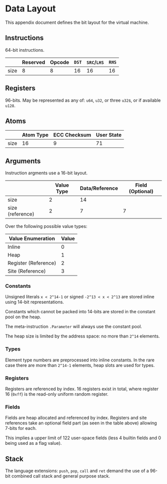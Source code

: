 # Data Layout

This appendix document defines the bit layout for the virtual machine.

## Instructions

64-bit instructions.

||Reserved|Opcode|`DST`|`SRC`/`LHS`|`RHS`|
|---|---|---|---|---|---|
|size|8|8|16|16|16|


## Registers

96-bits. May be represented as any of: `u64`, `u32`, or three `u32`s, or if available `u128`.

## Atoms

||Atom Type|ECC Checksum|User State|
|---|---|---|---|
|size|16|9|71|

## Arguments

Instruction argments use a 16-bit layout.

||Value Type|Data/Reference|Field (Optional)|
|---|---|---|---|
|size|2|14||
|size (reference)|2|7|7|

Over the following possible value types:

|Value Enumeration|Value|
|---|---|
|Inline|0|
|Heap|1|
|Register (Reference)|2|
|Site (Reference)|3|

### Constants

Unsigned literals `x < 2^14-1` or signed `-2^13 < x < 2^13` are stored inline using 14-bit representations.

Constants which cannot be packed into 14-bits are stored in the constant pool on the heap.

The meta-instruction `.Parameter` will always use the constant pool.

The heap size is limited by the address space: no more than `2^14` elements.

### Types

Element type numbers are preprocessed into inline constants. In the rare case there are more than `2^14-1` elements, heap slots are used for types.

### Registers

Registers are referenced by index. 16 registers exist in total, where register 16 (`0xff`) is the read-only uniform random register.

### Fields

Fields are heap allocated and referenced by index. Registers and site references take an optional field part (as seen in the table above) allowing 7-bits for each.

This implies a upper limit of 122 user-space fields (less 4 builtin fields and 0 being used as a flag value).

## Stack

The language extensions: `push`, `pop`, `call` and `ret` demand the use of a 96-bit combined call stack and general purpose stack.